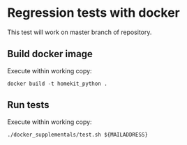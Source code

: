 # Regression tests with docker

This test will work on master branch of repository.

## Build docker image

Execute within working copy:

```
docker build -t homekit_python .
```

## Run tests

Execute within working copy:

```
./docker_supplementals/test.sh ${MAILADDRESS}
```
